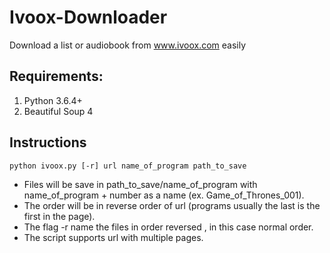 # Ivoox-Downloader
Download a list or audiobook from www.ivoox.com easily

## Requirements:
1. Python 3.6.4+
2. Beautiful Soup 4

## Instructions

`python ivoox.py [-r] url name_of_program path_to_save`

- Files will be save in path_to_save/name_of_program with name_of_program + number as a name (ex. Game_of_Thrones_001).  
- The order will be in reverse order of url (programs usually the last is the first in the page).  
- The flag -r name the files in order reversed , in this case normal order.  
- The script supports url with multiple pages. 
